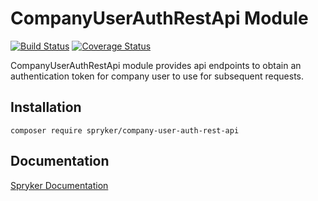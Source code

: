 # CompanyUserAuthRestApi Module
[![Build Status](https://travis-ci.org/spryker/company-user-auth-rest-api.svg)](https://travis-ci.org/spryker/company-user-auth-rest-api)
[![Coverage Status](https://coveralls.io/repos/github/spryker/company-user-auth-rest-api/badge.svg)](https://coveralls.io/github/spryker/company-user-auth-rest-api)

CompanyUserAuthRestApi module provides api endpoints to obtain an authentication token for company user to use for subsequent requests.

## Installation

```
composer require spryker/company-user-auth-rest-api
```

## Documentation

[Spryker Documentation](https://academy.spryker.com/developing_with_spryker/module_guide/modules.html)
